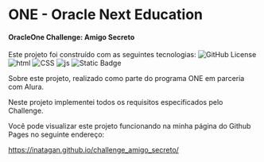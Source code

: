 # ONE - Oracle Next Education
#### OracleOne Challenge: Amigo Secreto
Este projeto foi construído com as seguintes tecnologias:
![GitHub License](https://img.shields.io/github/license/inatagan/challenge_amigo_secreto?style=for-the-badge)
![html](https://img.shields.io/badge/HTML5-E34F26?style=for-the-badge&logo=html5&logoColor=white)
![CSS](https://img.shields.io/badge/CSS3-1572B6?style=for-the-badge&logo=css3&logoColor=white)
![js](https://img.shields.io/badge/JavaScript-323330?style=for-the-badge&logo=javascript&logoColor=F7DF1E)
![Static Badge](https://img.shields.io/badge/MyPage-black?style=for-the-badge&logo=githubpages&logoColor=white&logoSize=auto&labelColor=black&color=green&link=https%3A%2F%2Finatagan.github.io%2Fchallenge_amigo_secreto%2F)

Sobre este projeto, realizado como parte do programa ONE em parceria com Alura.

Neste projeto implementei todos os requisitos especificados pelo Challenge.

Você pode visualizar este projeto funcionando na minha página do Github Pages no seguinte endereço:

https://inatagan.github.io/challenge_amigo_secreto/